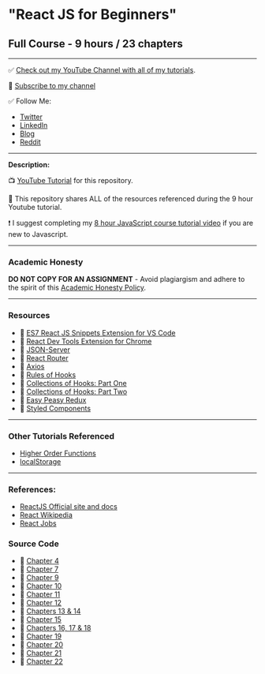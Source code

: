 # "React JS for Beginners" 
## Full Course - 9 hours / 23 chapters

---

✅ [Check out my YouTube Channel with all of my tutorials](https://www.youtube.com/DaveGrayTeachesCode).

🚩 [Subscribe to my channel](https://bit.ly/3nGHmNn)

✅ Follow Me:
- [Twitter](https://twitter.com/yesdavidgray)
- [LinkedIn](https://www.linkedin.com/in/davidagray/)
- [Blog](https://yesdavidgray.com)
- [Reddit](https://www.reddit.com/user/DaveOnEleven)

---

**Description:**

📺 [YouTube Tutorial]() for this repository.

🚀 This repository shares ALL of the resources referenced during the 9 hour Youtube tutorial.   

❗ I suggest completing my [8 hour JavaScript course tutorial video](https://youtu.be/EfAl9bwzVZk) if you are new to Javascript.

---

### Academic Honesty

**DO NOT COPY FOR AN ASSIGNMENT** - Avoid plagiargism and adhere to the spirit of this [Academic Honesty Policy](https://www.freecodecamp.org/news/academic-honesty-policy/).

---

### Resources 
- 🔗 [ES7 React JS Snippets Extension for VS Code](https://marketplace.visualstudio.com/items?itemName=dsznajder.es7-react-js-snippets)
- 🔗 [React Dev Tools Extension for Chrome](https://chrome.google.com/webstore/detail/react-developer-tools/fmkadmapgofadopljbjfkapdkoienihi)
- 🔗 [JSON-Server](https://www.npmjs.com/package/json-server)
- 🔗 [React Router](https://reactrouter.com)
- 🔗 [Axios](https://www.npmjs.com/package/axios)
- 🔗 [Rules of Hooks](https://reactjs.org/docs/hooks-rules.html)
- 🔗 [Collections of Hooks: Part One](https://nikgraf.github.io/react-hooks/)
- 🔗 [Collections of Hooks: Part Two](https://www.npmjs.com/package/react-use)
- 🔗 [Easy Peasy Redux](https://easy-peasy.vercel.app/)
- 🔗 [Styled Components](https://styled-components.com/)

---

### Other Tutorials Referenced
- [Higher Order Functions](https://youtu.be/7BeT6lsudL4)
- [localStorage](https://youtu.be/zmFDvFwj6-8)

---

### References:
- [ReactJS Official site and docs](https://reactjs.org/)
- [React Wikipedia](https://en.wikipedia.org/wiki/React_(JavaScript_library))
- [React Jobs](https://www.ziprecruiter.com/candidate/search?search=react&location=)

### Source Code 
- 🔗 [Chapter 4](https://github.com/gitdagray/react_styling_components)
- 🔗 [Chapter 7](https://github.com/gitdagray/react_lists_keys)
- 🔗 [Chapter 9](https://github.com/gitdagray/react_controlled_inputs)
- 🔗 [Chapter 10](https://github.com/gitdagray/react_beginner_challenge)
- 🔗 [Chapter 11](https://github.com/gitdagray/react_useeffect)
- 🔗 [Chapter 12](https://github.com/gitdagray/react_json_server)
- 🔗 [Chapters 13 & 14](https://github.com/gitdagray/react_fetch_api_data)
- 🔗 [Chapter 15](https://github.com/gitdagray/react_fetch_data_challenge)
- 🔗 [Chapters 16, 17 & 18](https://github.com/gitdagray/learn_react_router)
- 🔗 [Chapter 19](https://github.com/gitdagray/react_axios_requests)
- 🔗 [Chapter 20](https://github.com/gitdagray/react_custom_hooks)
- 🔗 [Chapter 21](https://github.com/gitdagray/react_context)
- 🔗 [Chapter 22](https://github.com/gitdagray/easy_peasy_redux)
